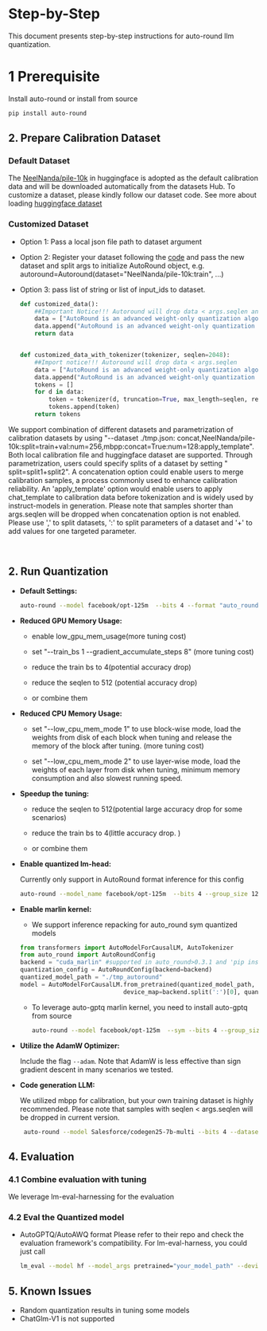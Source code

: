 Step-by-Step
============

This document presents step-by-step instructions for auto-round llm quantization.

# 1 Prerequisite

Install auto-round or install from source

```bash
pip install auto-round
```

## 2. Prepare Calibration Dataset

### Default Dataset

The [NeelNanda/pile-10k](https://huggingface.co/datasets/NeelNanda/pile-10k) in huggingface is adopted as the default
calibration data and will be downloaded automatically from the datasets Hub. To customize a dataset, please kindly
follow our dataset code.
See more about loading [huggingface dataset](https://huggingface.co/docs/datasets/main/en/quickstart)

### Customized Dataset

- Option 1: Pass a local json file path to dataset argument
- Option 2: Register your dataset following the [code](../../auto_round/calib_dataset.py) and pass the new dataset and
  split args to initialize AutoRound object, e.g. autoround=Autoround(dataset="NeelNanda/pile-10k:train", ...)
- Option 3: pass list of string or list of input_ids to dataset.

    ~~~python
    def customized_data():
        ##Important Notice!!! Autoround will drop data < args.seqlen and truncate data to args.seqlen
        data = ["AutoRound is an advanced weight-only quantization algorithm for low-bits LLM inference" * 240]
        data.append("AutoRound is an advanced weight-only quantization algorithm for low-bits LLM inference")
        return data
    
    
    def customized_data_with_tokenizer(tokenizer, seqlen=2048):
        ##Import notice!!! Autoround will drop data < args.seqlen
        data = ["AutoRound is an advanced weight-only quantization algorithm for low-bits LLM inference" * 240]
        data.append("AutoRound is an advanced weight-only quantization algorithm for low-bits LLM inference")
        tokens = []
        for d in data:
            token = tokenizer(d, truncation=True, max_length=seqlen, return_tensors="pt").data
            tokens.append(token)
        return tokens
    ~~~

We support combination of different datasets and parametrization of calibration datasets by using "--dataset ./tmp.json:
concat,NeelNanda/pile-10k:split=train+val:num=256,mbpp:concat=True:num=128:apply_template". Both local calibration file
and huggingface dataset are supported. Through parametrization, users could specify splits of a dataset by setting "
split=split1+split2". A concatenation option could enable users to merge calibration samples, a process commonly used to
enhance calibration reliability. An 'apply_template' option would enable users to apply chat_template to calibration
data before tokenization and is widely used by instruct-models in generation. Please note that samples shorter than
args.seqlen will be dropped when concatenation option is not enabled.
Please use ',' to split datasets, ':' to split parameters of a dataset and '+' to add values for one targeted parameter.


<br />

## 2. Run Quantization

- **Default Settings:**

    ```bash
    auto-round --model facebook/opt-125m  --bits 4 --format "auto_round,auto_gptq" --disble_eval
    ```

- **Reduced GPU Memory Usage:**

    - enable low_gpu_mem_usage(more tuning cost)

    - set "--train_bs 1 --gradient_accumulate_steps 8" (more tuning cost)

    - reduce the train bs to 4(potential accuracy drop)

    - reduce the seqlen to 512 (potential accuracy drop)

    - or combine them


- **Reduced CPU Memory Usage:**

    - set "--low_cpu_mem_mode 1" to use block-wise mode, load the weights from disk of each block when tuning and
      release the memory of the block after tuning. (more tuning cost)

    - set "--low_cpu_mem_mode 2" to use layer-wise mode, load the weights of each layer from disk when tuning, minimum
      memory consumption and also slowest running speed.


- **Speedup the tuning:**
    - reduce the seqlen to 512(potential large accuracy drop for some scenarios)

    - reduce the train bs to 4(little accuracy drop. )

    - or combine them


- **Enable quantized lm-head:**

    Currently only support in AutoRound format inference for this config

    ```bash
    auto-round --model_name facebook/opt-125m  --bits 4 --group_size 128 --quant_lm_head --format "auto_round"
    ```

- **Enable marlin kernel:**
  - We support inference repacking for auto_round sym quantized models
  ```python
  from transformers import AutoModelForCausalLM, AutoTokenizer
  from auto_round import AutoRoundConfig
  backend = "cuda_marlin" #supported in auto_round>0.3.1 and 'pip install -v gptqmodel --no-build-isolation')
  quantization_config = AutoRoundConfig(backend=backend)
  quantized_model_path = "./tmp_autoround"
  model = AutoModelForCausalLM.from_pretrained(quantized_model_path,
                               device_map=backend.split(':')[0], quantization_config=quantization_config)
  ```
  - To leverage auto-gptq marlin kernel, you need to install auto-gptq from source

    ```bash
    auto-round --model facebook/opt-125m  --sym --bits 4 --group_size 128  --format "gptq:marlin"
    ```

- **Utilize the AdamW Optimizer:**

    Include the flag `--adam`. Note that AdamW is less effective than sign gradient descent in many scenarios we tested.


- **Code generation LLM:**

    We utilized mbpp for calibration, but your own training dataset is highly recommended. Please note that samples with
    seqlen < args.seqlen will be dropped in current version.

    ```bash
     auto-round --model Salesforce/codegen25-7b-multi --bits 4 --dataset "mbpp" --seqlen 128 "
    ```
  
## 4. Evaluation
### 4.1 Combine evaluation with tuning
  We leverage lm-eval-harnessing for the evaluation 

### 4.2  Eval the Quantized model
- AutoGPTQ/AutoAWQ format 
  Please refer to their repo and check the evaluation framework's compatibility. For lm-eval-harness, you could just call
  ~~~bash
  lm_eval --model hf --model_args pretrained="your_model_path" --device cuda:0 --tasks lambada_openai --batch_size 16
  ~~~


[//]: # (The example supports evaluation for various tasks in lm_eval. Moreover, it facilitates separate evaluation through the 'evaluation.py' script, which extends support to three additional tasks &#40;ptb, c4, and wikitext2&#41; beyond the capabilities of the official lm_eval. Additionally, evaluation results will be neatly organized into an Excel file for ease of demonstration.)

[//]: # ()
[//]: # (For large models, GPU memory may be insufficient. Enable multi-GPU evaluation by setting 'CUDA_VISIBLE_DEVICES'.)

[//]: # ()
[//]: # (Due to the large size of the model, the quantization and evaluation processes may be time-consuming. To provide flexibility in the process, two options are offered:)

[//]: # ()
[//]: # (- You can set up multi-GPU cards for the quantization example, which will only use the first card for quantization and then evaluate with all GPU cards.)

[//]: # (```bash)

[//]: # (CUDA_VISIBLE_DEVICES=1,2 python3 main.py --model_name facebook/opt-125m --amp --bits 4 --group_size -1 --deployment_device fake,cpu --output_dir /save_model_path/ )

[//]: # (```)

[//]: # ()
[//]: # (- Enable 'disable_eval' for the quantization example, save the qdq model by setting 'deployment_device=fake', and then set up multi-GPU cards for the evaluation script.)

[//]: # (```bash)

[//]: # (CUDA_VISIBLE_DEVICES=0 python3 main.py --model_name facebook/opt-125m --amp --bits 4 --group_size -1 --disable_eval --deployment_device fake --output_dir /save_model_path/ )

[//]: # ()
[//]: # (CUDA_VISIBLE_DEVICES=1,2 python3 eval/evaluation.py --model_name /save_model_path/ --eval_bs 8 --tasks mmlu,lambada_openai,ptb --excel_path /result_excel/save_path/)

[//]: # (```)

[//]: # ()
[//]: # (- User could also perform evaluation on Intel Gaudi-2 using the following script.)

[//]: # (```bash)

[//]: # (python3 eval/evaluation.py --model_name /saved_model_path/ --tasks mmlu --device hpu)

[//]: # (```)

[//]: # ()
[//]: # (You can also utilize the official lm_eval [link]&#40;https://github.com/EleutherAI/lm-evaluation-harness/tree/main?tab=readme-ov-file#basic-usage&#41;.)

## 5. Known Issues
* Random quantization results in tuning some models
* ChatGlm-V1 is not supported